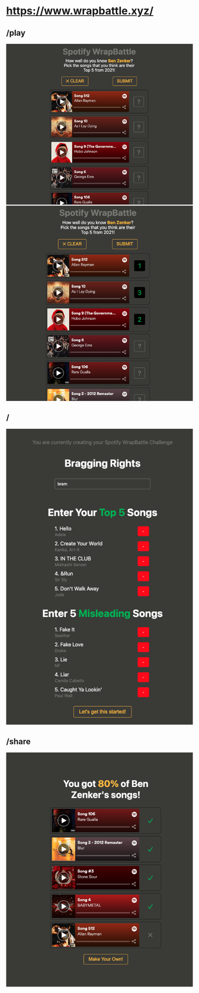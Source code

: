 # https://www.wrapbattle.xyz/

## /play

![](./play-1.png)
![](./play-2.png)

## /

![](./create-1.png)

## /share

![](./share-1.png)